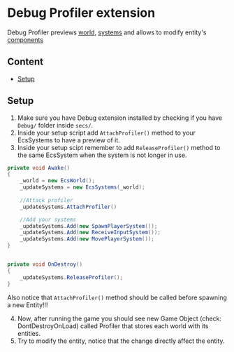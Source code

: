 ﻿# Debug Profiler extension

Debug Profiler previews [world](../README.md#world), [systems](../README.md#systems) and allows to modify entity's [components](../README.md#component)

## Content

- [Setup](#setup)

## Setup

1. Make sure you have Debug extension installed by checking if you have `Debug/` folder inside `secs/`.
2. Inside your setup script add `AttachProfiler()` method to your EcsSystems to have a preview of it.
3. Inside your setup scipt remember to add `ReleaseProfiler()` method to the same EcsSystem when the system is not longer in use.

```csharp
private void Awake()
{
	_world = new EcsWorld();
	_updateSystems = new EcsSystems(_world);
	
	//Attack profiler
	_updateSystems.AttachProfiler() 

	//Add your systems
	_updateSystems.Add(new SpawnPlayerSystem());
	_updateSystems.Add(new ReceiveInputSystem());
	_updateSystems.Add(new MovePlayerSystem());
}


private void OnDestroy()
{
	_updateSystems.ReleaseProfiler();
}

```

Also notice that `AttachProfiler()` method should be called before spawning a new Entity!!!

4. Now, after running the game you should see new Game Object (check: DontDestroyOnLoad) called Profiler that stores each world with its entities.
5. Try to modify the entity, notice that the change directly affect the entity.


